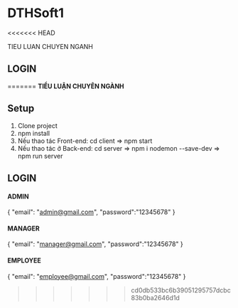 # DTHSoft1

<<<<<<< HEAD

TIEU LUAN CHUYEN NGANH

## LOGIN

=======
**TIỂU LUẬN CHUYÊN NGÀNH**

## Setup

1. Clone project
2. npm install
3. Nếu thao tác Front-end: cd client => npm start
4. Nếu thao tác ở Back-end: cd server => npm i nodemon --save-dev => npm run server

## LOGIN

#### ADMIN

{
"email": "admin@gmail.com",
"password":"12345678"
}

#### MANAGER

{
"email": "manager@gmail.com",
"password":"12345678"
}

#### EMPLOYEE

{
"email": "employee@gmail.com",
"password":"12345678"
}

> > > > > > > cd0db533bc6b39051295757dcbc83b0ba2646d1d
